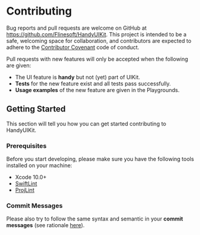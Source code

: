 # Contributing

Bug reports and pull requests are welcome on GitHub at https://github.com/Flinesoft/HandyUIKit. This project is intended to be a safe, welcoming space for collaboration, and contributors are expected to adhere to the [Contributor Covenant](http://contributor-covenant.org) code of conduct.

Pull requests with new features will only be accepted when the following are given:
- The UI feature is **handy** but not (yet) part of UIKit.
- **Tests** for the new feature exist and all tests pass successfully.
- **Usage examples** of the new feature are given in the Playgrounds.

## Getting Started

This section will tell you how you can get started contributing to HandyUIKit.

### Prerequisites

Before you start developing, please make sure you have the following tools installed on your machine:

- Xcode 10.0+
- [SwiftLint](https://github.com/realm/SwiftLint)
- [ProjLint](https://github.com/JamitLabs/ProjLint)

### Commit Messages

Please also try to follow the same syntax and semantic in your **commit messages** (see rationale [here](http://chris.beams.io/posts/git-commit/)).
